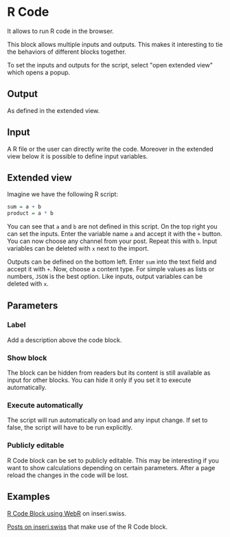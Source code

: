 # R Code

It allows to run R code in the browser.

This block allows multiple inputs and outputs. This makes it interesting to tie the behaviors of different blocks together.

To set the inputs and outputs for the script, select "open extended view" which opens a popup.

## Output

As defined in the extended view.

## Input

A R file or the user can directly write the code.
Moreover in the extended view below it is possible to define input variables.

## Extended view

Imagine we have the following R script:

```R
sum = a + b
product = a * b
```

You can see that `a` and `b` are not defined in this script.
On the top right you can set the inputs. Enter the variable name `a` and accept it with the `+` button. You can now choose any channel from your post. Repeat this with `b`. Input variables can be deleted with `x` next to the import.

Outputs can be defined on the bottom left. Enter `sum` into the text field and accept it with `+`. Now, choose a content type. For simple values as lists or numbers, `JSON` is the best option.
Like inputs, output variables can be deleted with `x`.

## Parameters

### Label

Add a description above the code block.

### Show block

The block can be hidden from readers but its content is still available as input for other blocks. You can hide it only if you set it to execute automatically.

### Execute automatically

The script will run automatically on load and any input change. If set to false, the script will have to be run explicitly.

### Publicly editable

R Code block can be set to publicly editable. This may be interesting if you want to show calculations depending on certain parameters.
After a page reload the changes in the code will be lost.

<!-- ## How To

- [R Packages](../how-to/r_packages.md)
- [Visualizations](../how-to/visualizations.md) -->

## Examples

[R Code Block using WebR](https://inseri.swiss/2024/08/r-code-block-using-webr) on inseri.swiss.

[Posts on inseri.swiss](https://inseri.swiss/tag/r-code/) that make use of the R Code block.
